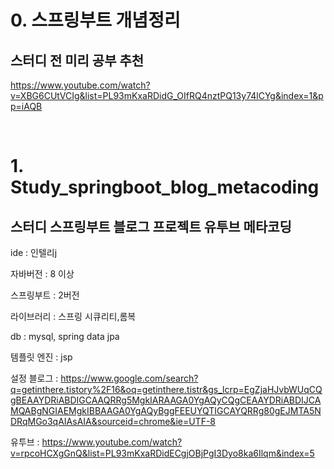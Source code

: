 
# 0. 스프링부트 개념정리
## 스터디 전 미리 공부 추천
https://www.youtube.com/watch?v=XBG6CUtVCIg&list=PL93mKxaRDidG_OIfRQ4nztPQ13y74lCYg&index=1&pp=iAQB

<br>

# 1. Study_springboot_blog_metacoding
## 스터디 스프링부트 블로그 프로젝트 유투브 메타코딩



ide : 인텔리j

자바버전 : 8 이상

스프링부트 : 2버전

라이브러리 : 스프링 시큐리티,롬복

db : mysql, spring data jpa

템플릿 엔진 : jsp

설정 블로그 : https://www.google.com/search?q=getinthere.tistory%2F16&oq=getinthere.tistr&gs_lcrp=EgZjaHJvbWUqCQgBEAAYDRiABDIGCAAQRRg5MgkIARAAGA0YgAQyCQgCEAAYDRiABDIJCAMQABgNGIAEMgkIBBAAGA0YgAQyBggFEEUYQTIGCAYQRRg80gEJMTA5NDRqMGo3qAIAsAIA&sourceid=chrome&ie=UTF-8

유투브 : https://www.youtube.com/watch?v=rpcoHCXgGnQ&list=PL93mKxaRDidECgjOBjPgI3Dyo8ka6Ilqm&index=5
